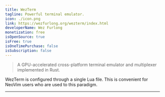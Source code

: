 ```yaml
---
title: WezTerm
tagline: Powerful terminal emulator.
icon: ./icon.png
link: https://wezfurlong.org/wezterm/index.html
developerName: Wez Furlong
monetization: free
isOpenSource: true
isFree: true
isOneTimePurchase: false
isSubscription: false
---
```


> A GPU-accelerated cross-platform terminal emulator and multiplexer implemented in Rust.

WezTerm is configured through a single Lua file. This is convenient for NeoVim users who are used to this paradigm.

---
